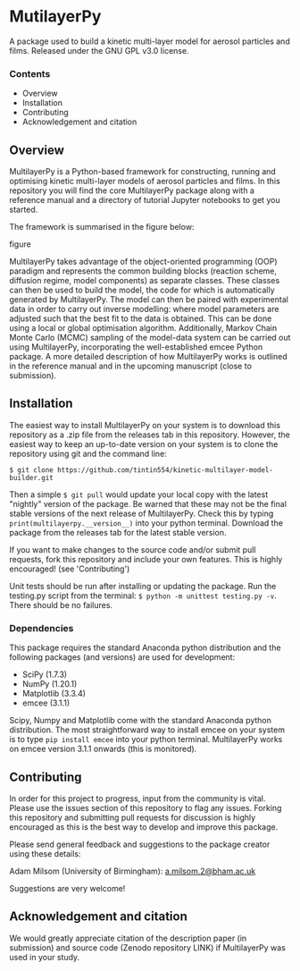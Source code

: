 # MutilayerPy
 A package used to build a kinetic multi-layer model for aerosol particles and films. Released under the GNU GPL v3.0 license.

### Contents
- Overview
- Installation
- Contributing
- Acknowledgement and citation

## Overview
MultilayerPy is a Python-based framework for constructing, running and optimising kinetic multi-layer models of aerosol particles and films.
In this repository you will find the core MultilayerPy package along with a reference manual and a directory of tutorial Jupyter notebooks to get you started. 

The framework is summarised in the figure below:

figure

MultilayerPy takes advantage of the object-oriented programming (OOP) paradigm and represents the common building blocks (reaction scheme, diffusion regime, model components) as separate classes.
These classes can then be used to build the model, the code for which is automatically generated by MultilayerPy. 
The model can then be paired with experimental data in order to carry out inverse modelling: where model parameters are adjusted such that the best fit to the data is obtained.
This can be done using a local or global optimisation algorithm.
Additionally, Markov Chain Monte Carlo (MCMC) sampling of the model-data system can be carried out using MultilayerPy, incorporating the well-established emcee Python package. 
A more detailed description of how MultilayerPy works is outlined in the reference manual and in the upcoming manuscript (close to submission). 

## Installation
The easiest way to install MultilayerPy on your system is to download this repository as a .zip file from the releases tab in this repository. 
However, the easiest way to keep an up-to-date version on your system is to clone the repository using git and the command line:

`$ git clone https://github.com/tintin554/kinetic-multilayer-model-builder.git`

Then a simple `$ git pull` would update your local copy with the latest "nightly" version of the package. 
Be warned that these may not be the final stable versions of the next release of MultilayerPy. Check this by typing `print(multilayerpy.__version__)` into your python terminal.
Download the package from the releases tab for the latest stable version. 

If you want to make changes to the source code and/or submit pull requests, fork this repository and include your own features. This is highly encouraged! (see 'Contributing')

Unit tests should be run after installing or updating the package. Run the testing.py script from the terminal: `$ python -m unittest testing.py -v`. There should be no failures. 

### Dependencies
This package requires the standard Anaconda python distribution and the following packages (and versions) are used for development:
- SciPy (1.7.3)
- NumPy (1.20.1)
- Matplotlib (3.3.4)
- emcee (3.1.1)

Scipy, Numpy and Matplotlib come with the standard Anaconda python distribution. The most straightforward way to install emcee on your system is to type `pip install emcee` into your python terminal.
MultilayerPy works on emcee version 3.1.1 onwards (this is monitored). 


## Contributing
In order for this project to progress, input from the community is vital. Please use the issues section of this repository to flag any issues. Forking this repository and submitting pull requests for discussion is highly encouraged as this is the best way to develop and improve this package. 

Please send general feedback and suggestions to the package creator using these details:

Adam Milsom (University of Birmingham): a.milsom.2@bham.ac.uk

Suggestions are very welcome!

## Acknowledgement and citation
We would greatly appreciate citation of the description paper (in submission) and source code (Zenodo repository LINK) if MultilayerPy was used in your study. 